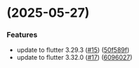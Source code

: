 #  (2025-05-27)


### Features

* update to flutter 3.29.3 ([#15](https://github.com/tomarra/toms_recipe_app/issues/15)) ([50f589f](https://github.com/tomarra/toms_recipe_app/commit/50f589f93faa19e5558d601450cc095576de9fd6))
* update to flutter 3.32.0 ([#17](https://github.com/tomarra/toms_recipe_app/issues/17)) ([6096027](https://github.com/tomarra/toms_recipe_app/commit/6096027e3a096fc930396e66a9c4d761432cfcc6))



